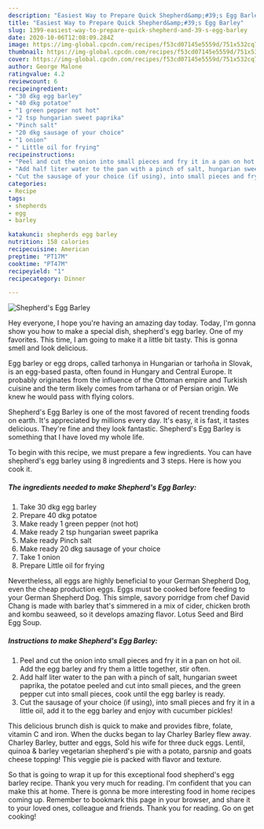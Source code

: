 ```yaml
---
description: "Easiest Way to Prepare Quick Shepherd&amp;#39;s Egg Barley"
title: "Easiest Way to Prepare Quick Shepherd&amp;#39;s Egg Barley"
slug: 1399-easiest-way-to-prepare-quick-shepherd-and-39-s-egg-barley
date: 2020-10-06T12:08:09.284Z
image: https://img-global.cpcdn.com/recipes/f53cd07145e5559d/751x532cq70/shepherds-egg-barley-recipe-main-photo.jpg
thumbnail: https://img-global.cpcdn.com/recipes/f53cd07145e5559d/751x532cq70/shepherds-egg-barley-recipe-main-photo.jpg
cover: https://img-global.cpcdn.com/recipes/f53cd07145e5559d/751x532cq70/shepherds-egg-barley-recipe-main-photo.jpg
author: George Malone
ratingvalue: 4.2
reviewcount: 6
recipeingredient:
- "30 dkg egg barley"
- "40 dkg potatoe"
- "1 green pepper not hot"
- "2 tsp hungarian sweet paprika"
- "Pinch salt"
- "20 dkg sausage of your choice"
- "1 onion"
- " Little oil for frying"
recipeinstructions:
- "Peel and cut the onion into small pieces and fry it in a pan on hot oil. Add the egg barley and fry them a little together, stir often."
- "Add half liter water to the pan with a pinch of salt, hungarian sweet paprika, the potatoe peeled and cut into small pieces, and the green pepper cut into small pieces, cook until the egg barley is ready."
- "Cut the sausage of your choice (if using), into small pieces and fry it in a little oil, add it to the egg barley and enjoy with cucumber pickles!"
categories:
- Recipe
tags:
- shepherds
- egg
- barley

katakunci: shepherds egg barley 
nutrition: 158 calories
recipecuisine: American
preptime: "PT17M"
cooktime: "PT47M"
recipeyield: "1"
recipecategory: Dinner

---
```



![Shepherd&#39;s Egg Barley](https://img-global.cpcdn.com/recipes/f53cd07145e5559d/751x532cq70/shepherds-egg-barley-recipe-main-photo.jpg)

Hey everyone, I hope you're having an amazing day today. Today, I'm gonna show you how to make a special dish, shepherd&#39;s egg barley. One of my favorites. This time, I am going to make it a little bit tasty. This is gonna smell and look delicious.

Egg barley or egg drops, called tarhonya in Hungarian or tarhoňa in Slovak, is an egg-based pasta, often found in Hungary and Central Europe. It probably originates from the influence of the Ottoman empire and Turkish cuisine and the term likely comes from tarhana or of Persian origin. We knew he would pass with flying colors.

Shepherd&#39;s Egg Barley is one of the most favored of recent trending foods on earth. It's appreciated by millions every day. It's easy, it is fast, it tastes delicious. They're fine and they look fantastic. Shepherd&#39;s Egg Barley is something that I have loved my whole life.


To begin with this recipe, we must prepare a few ingredients. You can have shepherd&#39;s egg barley using 8 ingredients and 3 steps. Here is how you cook it.

<!--inarticleads1-->

##### The ingredients needed to make Shepherd&#39;s Egg Barley:

1. Take 30 dkg egg barley
1. Prepare 40 dkg potatoe
1. Make ready 1 green pepper (not hot)
1. Make ready 2 tsp hungarian sweet paprika
1. Make ready Pinch salt
1. Make ready 20 dkg sausage of your choice
1. Take 1 onion
1. Prepare  Little oil for frying


Nevertheless, all eggs are highly beneficial to your German Shepherd Dog, even the cheap production eggs. Eggs must be cooked before feeding to your German Shepherd Dog. This simple, savory porridge from chef David Chang is made with barley that&#39;s simmered in a mix of cider, chicken broth and kombu seaweed, so it develops amazing flavor. Lotus Seed and Bird Egg Soup. 

<!--inarticleads2-->

##### Instructions to make Shepherd&#39;s Egg Barley:

1. Peel and cut the onion into small pieces and fry it in a pan on hot oil. Add the egg barley and fry them a little together, stir often.
1. Add half liter water to the pan with a pinch of salt, hungarian sweet paprika, the potatoe peeled and cut into small pieces, and the green pepper cut into small pieces, cook until the egg barley is ready.
1. Cut the sausage of your choice (if using), into small pieces and fry it in a little oil, add it to the egg barley and enjoy with cucumber pickles!


This delicious brunch dish is quick to make and provides fibre, folate, vitamin C and iron. When the ducks began to lay Charley Barley flew away. Charley Barley, butter and eggs, Sold his wife for three duck eggs. Lentil, quinoa &amp; barley vegetarian shepherd&#39;s pie with a potato, parsnip and goats cheese topping! This veggie pie is packed with flavor and texture. 

So that is going to wrap it up for this exceptional food shepherd&#39;s egg barley recipe. Thank you very much for reading. I'm confident that you can make this at home. There is gonna be more interesting food in home recipes coming up. Remember to bookmark this page in your browser, and share it to your loved ones, colleague and friends. Thank you for reading. Go on get cooking!
